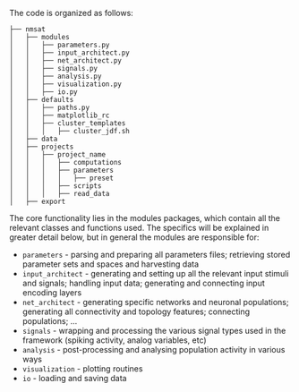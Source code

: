 The code is organized as follows:


```
├── nmsat
│   ├── modules
│   │   ├── parameters.py
│   │   ├── input_architect.py
│   │   ├── net_architect.py
│   │   ├── signals.py
│   │   ├── analysis.py
│   │   ├── visualization.py
│   │   ├── io.py
│   ├── defaults
│   │   ├── paths.py
│   │   ├── matplotlib_rc
│   │   ├── cluster_templates
│   │   │   ├── cluster_jdf.sh
│   ├── data
│   ├── projects
│   │   ├── project_name
│   │   │   ├── computations
│   │   │   ├── parameters
│   │   │   │   ├── preset
│   │   │   ├── scripts
│   │   │   ├── read_data
│   ├── export
```


The core functionality lies in the modules packages, which contain all the relevant classes and
functions used. The specifics will be explained in greater detail below, but in general the modules
are responsible for:

* `parameters` - parsing and preparing all parameters files; retrieving stored parameter sets and
spaces and harvesting data
* `input_architect` - generating and setting up all the relevant input stimuli and signals; handling
input data; generating and connecting input encoding layers
* `net_architect` - generating specific networks and neuronal populations; generating all connectivity and topology features; 
connecting populations; ...
* `signals` - wrapping and processing the various signal types used in the framework (spiking activity,
analog variables, etc)
* `analysis` - post-processing and analysing population activity in various ways
* `visualization` - plotting routines
* `io` - loading and saving data
